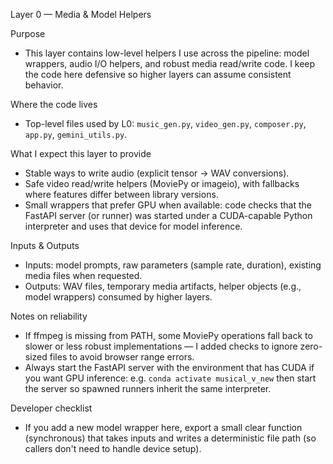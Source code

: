 Layer 0 — Media & Model Helpers

Purpose
- This layer contains low-level helpers I use across the pipeline: model wrappers, audio I/O helpers, and robust media read/write code. I keep the code here defensive so higher layers can assume consistent behavior.

Where the code lives
- Top-level files used by L0: `music_gen.py`, `video_gen.py`, `composer.py`, `app.py`, `gemini_utils.py`.

What I expect this layer to provide
- Stable ways to write audio (explicit tensor → WAV conversions).
- Safe video read/write helpers (MoviePy or imageio), with fallbacks where features differ between library versions.
- Small wrappers that prefer GPU when available: code checks that the FastAPI server (or runner) was started under a CUDA-capable Python interpreter and uses that device for model inference.

Inputs & Outputs
- Inputs: model prompts, raw parameters (sample rate, duration), existing media files when requested.
- Outputs: WAV files, temporary media artifacts, helper objects (e.g., model wrappers) consumed by higher layers.

Notes on reliability
- If ffmpeg is missing from PATH, some MoviePy operations fall back to slower or less robust implementations — I added checks to ignore zero-sized files to avoid browser range errors.
- Always start the FastAPI server with the environment that has CUDA if you want GPU inference: e.g. `conda activate musical_v_new` then start the server so spawned runners inherit the same interpreter.

Developer checklist
- If you add a new model wrapper here, export a small clear function (synchronous) that takes inputs and writes a deterministic file path (so callers don't need to handle device setup).

